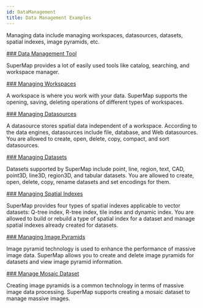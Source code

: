 ```yaml
---
id: DataManagement
title: Data Management Examples  
---  
```

Managing data include managing workspaces, datasources, datasets, spatial indexes, image pyramids, etc.

[### Data Management Tool](CatalogManagement)

SuperMap provides a lot of easily used tools like catalog, searching, and workspace manager.

[### Managing Workspaces](WorkspaceManagent)

A workspace is where you work with your data. SuperMap supports the opening, saving, deleting operations of different types of workspaces.

[### Managing Datasources](AboutDataSource)

A datasource stores spatial data independent of a workspace. According to the data engines, datasources include file, database, and Web datasources. You are allowed to create, open, delete, copy, compact, and sort datasources.

[### Managing Datasets](AboutDataset)

Datasets supported by SuperMap include point, line, region, text, CAD, point3D, line3D, region3D, and tabular datasets. You are allowed to create, open, delete, copy, rename datasets and set encodings for them.

[### Managing Spatial Indexes](ManageSpatialIndex)

SuperMap provides four types of spatial indexes applicable to vector datasets: Q-tree index, R-tree index, tile index and dynamic index. You are allowed to build or rebuild a type of spatial index for a dataset and manage spatial indexes already created for datasets.

[### Managing Image Pyramids](PyromidManagement)

Image pyramid technology is used to enhance the performance of massive image data. SuperMap allows you to create and delete image pyramids for datasets and view image pyramid information.

[### Manage Mosaic Dataset](MosaicDataset)

Creating image pyramids is a common technology in terms of massive image data processing. SuperMap supports creating a mosaic dataset to manage massive images.

